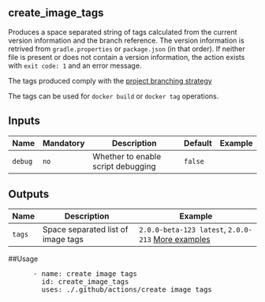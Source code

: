 ## create_image_tags

Produces a space separated string of tags calculated from the current version information and 
the branch reference. The version information is retrived from `gradle.properties` or `package.json` (in that order).
If neither file is present or does not contain a version information, the action exists with `exit code: 1`
and an error message. 

The tags produced comply with the [project branching strategy](https://confluence.nortal.com/display/BVU/New+branching+strategy)

The tags can be used for `docker build` or `docker tag` operations. 

## Inputs

Name | Mandatory | Description | Default | Example
-- | -- | -- | -- | --
`debug` | `no` | Whether to enable script debugging | `false` | 

## Outputs

Name | Description | Example
-- | -- | -- 
`tags` | Space separated list of image tags | `2.0.0-beta-123 latest`, `2.0.0-213` [More examples](https://confluence.nortal.com/display/BVU/New+branching+strategy)

##Usage

<pre>
      - name: create image tags
        id: create_image_tags
        uses: ./.github/actions/create_image_tags
</pre>


